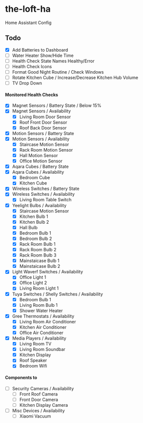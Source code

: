 # the-loft-ha
Home Assistant Config

## Todo
- [x] Add Batteries to Dashboard
- [ ] Water Heater Show/Hide Time
- [ ] Health Check State Names Healthy/Error
- [ ] Health Check Icons
- [ ] Format Good Night Routine / Check Windows
- [ ] Rotate Kitchen Cube / Increase/Decrease Kitchen Hub Volume
- [ ] TV Drop Down

#### Monitored Health Checks
- [x] Magnet Sensors / Battery State / Below 15%
- [x] Magnet Sensors / Availability
  - [x] Living Room Door Sensor
  - [x] Roof Front Door Sensor
  - [x] Roof Back Door Sensor

- [x] Motion Sensors / Battery State
- [x] Motion Sensors / Availability
  - [x] Staircase Motion Sensor
  - [x] Rack Room Motion Sensor
  - [x] Hall Motion Sensor
  - [x] Office Motion Sensor

- [x] Aqara Cubes / Battery State
- [x] Aqara Cubes / Availability
  - [x] Bedroom Cube
  - [x] Kitchen Cube

- [x] Wireless Switches / Battery State
- [x] Wireless Switches / Availability
  - [x] Living Room Table Switch

- [x] Yeelight Bulbs / Availability
  - [x] Staircase Motion Sensor
  - [x] Kitchen Bulb 1
  - [x] Kitchen Bulb 2
  - [x] Hall Bulb
  - [x] Bedroom Bulb 1
  - [x] Bedroom Bulb 2
  - [x] Rack Room Bulb 1
  - [x] Rack Room Bulb 2
  - [x] Rack Room Bulb 3
  - [x] Mainstaicase Bulb 1
  - [x] Mainstaicase Bulb 2

- [x] Light Waverf Switches / Availability
  - [x] Office Light 1
  - [x] Office Light 2
  - [x] Living Room Light 1

- [x] Tuya Switches / Shelly Switches / Availability
  - [x] Bedroom Bulb 1
  - [x] Living Room Bulb 1
  - [x] Shower Water Heater 

- [x] Gree Thermostats / Availability
  - [x] Living Room Air Conditioner
  - [x] Kitchen Air Conditioner
  - [x] Office Air Conditioner

- [x] Media Players / Availability
  - [x] Living Room TV
  - [x] Living Room Soundbar
  - [x] Kitchen Display
  - [x] Roof Speaker
  - [x] Bedroom Wifi

#### Components to 

- [ ] Security Cameras / Availability
  - [ ] Front Roof Camera
  - [ ] Front Door Camera
  - [ ] Kitchen Display Camera

- [ ] Misc Devices / Availability
  - [ ] Xiaomi Vacuum
